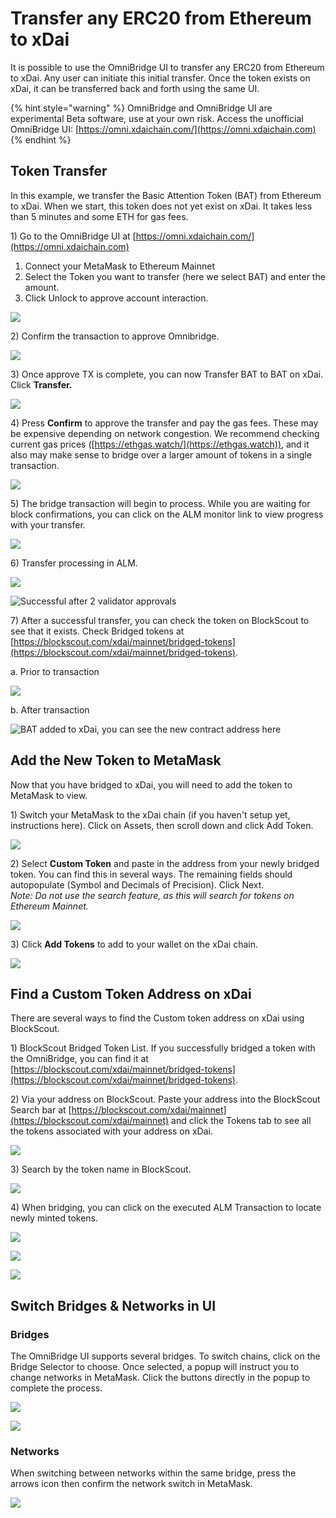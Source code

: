 # Transfer any ERC20 from Ethereum to xDai

It is possible to use the OmniBridge UI to transfer any ERC20 from Ethereum to xDai. Any user can initiate this initial transfer. Once the token exists on xDai, it can be transferred back and forth using the same UI.

{% hint style="warning" %}
OmniBridge and OmniBridge UI are experimental Beta software, use at your own risk. Access the unofficial OmniBridge UI: [https://omni.xdaichain.com/](https://omni.xdaichain.com)
{% endhint %}

## Token Transfer

In this example, we transfer the Basic Attention Token (BAT) from Ethereum to xDai. When we start, this token does not yet exist on xDai. It takes less than 5 minutes and some ETH for gas fees.

1\) Go to the OmniBridge UI at [https://omni.xdaichain.com/](https://omni.xdaichain.com)

1. Connect your MetaMask to Ethereum Mainnet
2. Select the Token you want to transfer (here we select BAT) and enter the amount.
3. Click Unlock to approve account interaction.

![](/img/specs/bridges/Omni1.jpg)

2\) Confirm the transaction to approve Omnibridge.

![](/img/specs/bridges/Omni2.jpg)

3\) Once approve TX is complete, you can now Transfer BAT to BAT on xDai. Click **Transfer.**

![](/img/specs/bridges/Omni3.jpg)

4\) Press **Confirm** to approve the transfer and pay the gas fees. These may be expensive depending on network congestion. We recommend checking current gas prices ([https://ethgas.watch/](https://ethgas.watch)), and it also may make sense to bridge over a larger amount of tokens in a single transaction.

![](/img/specs/bridges/Omni4.jpg)

5\) The bridge transaction will begin to process. While you are waiting for block confirmations, you can click on the ALM monitor link to view progress with your transfer.

![](/img/specs/bridges/Omni5.jpg)

6\) Transfer processing in ALM.

![](</img/specs/bridges/omni6a-1.jpg>)

![Successful after 2 validator approvals](/img/specs/bridges/Omni6b.jpg)

7\) After a successful transfer, you can check the token on BlockScout to see that it exists. Check Bridged tokens at [https://blockscout.com/xdai/mainnet/bridged-tokens](https://blockscout.com/xdai/mainnet/bridged-tokens).

a. Prior to transaction

![](</img/specs/bridges/bridge1-1.jpg>)

b. After transaction

![BAT added to xDai, you can see the new contract address here](/img/specs/bridges/bridge2.jpg)

## Add the New Token to MetaMask

Now that you have bridged to xDai, you will need to add the token to MetaMask to view.

1\) Switch your MetaMask to the xDai chain (if you haven't setup yet, instructions here). Click on Assets, then scroll down and click Add Token.

![](</img/specs/bridges/mmx1-1.jpg>)

2\) Select **Custom Token** and paste in the address from your newly bridged token. You can find this in several ways. The remaining fields should autopopulate (Symbol and Decimals of Precision). Click Next.\
_Note: Do not use the search feature, as this will search for tokens on Ethereum Mainnet._

![](/img/specs/bridges/mmx2.jpg)

3\) Click **Add Tokens** to add to your wallet on the xDai chain.

![](/img/specs/bridges/mmx3.jpg)

## Find a Custom Token Address on xDai

There are several ways to find the Custom token address on xDai using BlockScout.

1\) BlockScout Bridged Token List. If you successfully bridged a token with the OmniBridge, you can find it at [https://blockscout.com/xdai/mainnet/bridged-tokens](https://blockscout.com/xdai/mainnet/bridged-tokens).

2\) Via your address on BlockScout. Paste your address into the BlockScout Search bar at [https://blockscout.com/xdai/mainnet](https://blockscout.com/xdai/mainnet) and click the Tokens tab to see all the tokens associated with your address on xDai.

![](/img/specs/bridges/blockscout-search.jpg)

3\) Search by the token name in BlockScout.

![](/img/specs/bridges/search.jpg)

4\) When bridging, you can click on the executed ALM Transaction to locate newly minted tokens.

![](/img/specs/bridges/ALM1.jpg)

![](/img/specs/bridges/ALM2.jpg)

![](/img/specs/bridges/ALM3.jpg)

## Switch Bridges & Networks in UI

### Bridges

The OmniBridge UI supports several bridges. To switch chains, click on the Bridge Selector to choose. Once selected, a popup will instruct you to change networks in MetaMask. Click the buttons directly in the popup to complete the process.

![](/img/specs/bridges/switch-bridge-1.png)

![](/img/specs/bridges/switch-bridge-2.png)

### Networks

When switching between networks within the same bridge, press the arrows icon then confirm the network switch in MetaMask.

![](/img/specs/bridges/switch-networks.png)
